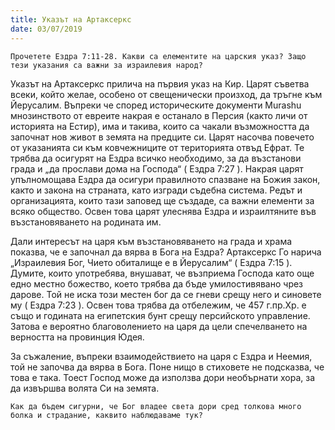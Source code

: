 ```yaml
---
title: Указът на Артаксеркс
date: 03/07/2019
---
```


`Прочетете Ездра 7:11-28. Какви са елементите на царския указ? Защо тези указания са важни за израилевия народ?`

Указът на Артаксеркс прилича на първия указ на Кир. Царят съветва всеки, който желае, особено от свещенически произход, да тръгне към Йерусалим. Въпреки че според историческите документи Murashu мнозинството от евреите накрая е останало в Персия (както личи от историята на Естир), има и такива, които са чакали възможността да започнат нов живот в земята на предците си. Царят насочва повечето от указанията си към ковчежниците от територията отвъд Ефрат. Те трябва да осигурят на Ездра всичко необходимо, за да възстанови града и „да прослави дома на Господа“ ( Ездра 7:27 ). Накрая царят упълномощава Ездра да осигури правилното спазване на Божия закон, както и закона на страната, като изгради съдебна система. Редът и организацията, които тази заповед ще създаде, са важни елементи за всяко общество. Освен това царят улеснява Ездра и израилтяните във възстановяването на родината им.

Дали интересът на царя към възстановяването на града и храма показва, че е започнал да вярва в Бога на Ездра? Артаксеркс Го нарича „Израилевия Бог, Чието обиталище е в Йерусалим“ ( Ездра 7:15 ). Думите, които употребява, внушават, че възприема Господа като още едно местно божество, което трябва да бъде умилостивявано чрез дарове. Той не иска този местен бог да се гневи срещу него и синовете му ( Ездра 7:23 ). Освен това трябва да отбележим, че 457 г.пр.Хр. е също и годината на египетския бунт срещу персийското управление. Затова е вероятно благоволението на царя да цели спечелването на верността на провинция Юдея.

За съжаление, въпреки взаимодействието на царя с Ездра и Неемия, той не започва да вярва в Бога. Поне нищо в стиховете не подсказва, че това е така. Тоест Господ може да използва дори необърнати хора, за да извършва волята Си на земята.

`Как да бъдем сигурни, че Бог владее света дори сред толкова много болка и страдание, каквито наблюдаваме тук?`